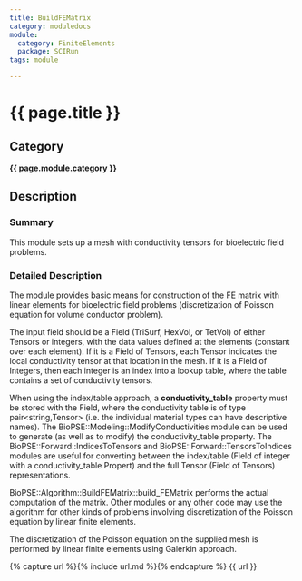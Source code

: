 ```yaml
---
title: BuildFEMatrix
category: moduledocs
module:
  category: FiniteElements
  package: SCIRun
tags: module

---
```


# {{ page.title }}

## Category

**{{ page.module.category }}**

## Description

### Summary

This module sets up a mesh with conductivity tensors for bioelectric field problems.

### Detailed Description

The module provides basic means for construction of the FE matrix with linear elements for bioelectric field problems (discretization of Poisson equation for volume conductor problem). 

The input field should be a Field (TriSurf, HexVol, or TetVol) of either Tensors or integers, with the data values defined at the elements (constant over each element). If it is a Field of Tensors, each Tensor indicates the local conductivity tensor at that location in the mesh. If it is a Field of Integers, then each integer is an index into a lookup table, where the table contains a set of conductivity tensors. 

When using the index/table approach, a **conductivity_table** property must be stored with the Field, where the conductivity table is of type pair<string,Tensor> (i.e. the individual material types can have descriptive names). The BioPSE::Modeling::ModifyConductivities module can be used to generate (as well as to modify) the conductivity_table property. The BioPSE::Forward::IndicesToTensors and BioPSE::Forward::TensorsToIndices modules are useful for converting between the index/table (Field of integer with a conductivity_table Propert) and the full Tensor (Field of Tensors) representations.

BioPSE::Algorithm::BuildFEMatrix::build_FEMatrix performs the actual computation of the matrix. Other modules or any other code may use the algorithm for other kinds of problems involving discretization of the Poisson equation by linear finite elements.

The discretization of the Poisson equation on the supplied mesh is performed by linear finite elements using Galerkin approach.


{% capture url %}{% include url.md %}{% endcapture %}
{{ url }}
